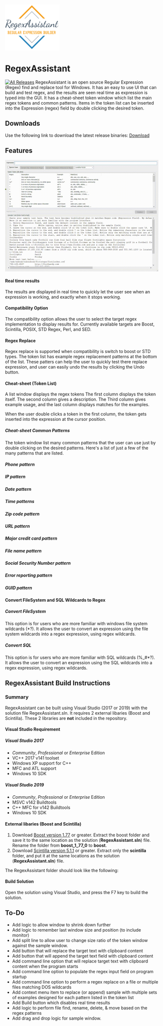 [![logo](Docs/Logos/RegexAssitant_Logo.png)](https://github.com/David-Maisonave/RegexAssistant)
# RegexAssistant
[![All Releases](https://img.shields.io/github/downloads/David-Maisonave/RegexAssistant/total.svg)](https://github.com/David-Maisonave/RegexAssistant/releases/latest)
RegexAssistant is an open source Regular Expression (Regex) find and replace tool for Windows. 
It has an easy to use UI that can build and test regex, and the results are seen real time as expression is typed into the GUI.
It has a cheat-sheet token window which list the main regex tokens and common patterns. Items in the token list can be inserted into the Expression (regex) field by double clicking the desired token.

## Downloads
Use the following link to download the latest release binaries: [Download](https://github.com/David-Maisonave/RegexAssistant/releases/latest)
## Features
[![Screenshot1](Docs/ProjectImages/RegexAssistantInAction.png)](https://github.com/David-Maisonave/RegexAssistant)
#### Real time results
The results are displayed in real time to quickly let the user see when an expression is working, and exactly when it stops working.
#### Compatibility Option
The compatibility option allows the user to select the target regex implementation to display results for.
Currently available targets are Boost, Scintilla, POSIX, STD Regex, Perl, and SED.
#### Regex Replace
Regex replace is supported when compatibility is switch to boost or STD types. The token list has example regex replacement patterns at the bottom of the list.
These patters can help the user to quickly test there replace expression, and user can easily undo the results by clicking the Undo button.
#### Cheat-sheet (Token List)
A list window displays the regex tokens
The first column displays the token itself.  The second column gives a description.
The Third column gives example usage, and the last column displays matches for the examples.

When the user double clicks a token in the first column, the token gets inserted into the expression at the cursor position.

##### Cheat-sheet Common Patterns
The token window list many common patterns that the user can use just by double clicking on the desired patterns.
Here's a list of just a few of the many patterns that are listed.
##### Phone pattern
##### IP pattern
##### Date pattern
##### Time patterns
##### Zip code pattern
##### URL pattern
##### Major credit card pattern
##### File name pattern
##### Social Security Number pattern
##### Error reporting pattern
##### GUID pattern

#### Convert FileSystem and SQL Wildcards to Regex
##### Convert FileSystem
This option is for users who are more familiar with windows file system wildcards (*?).
It allows the user to convert an expression using the file system wildcards into a regex expression, using regex wildcards.
##### Convert SQL
This option is for users who are more familiar with SQL wildcards (%_#*?).
It allows the user to convert an expression using the SQL wildcards into a regex expression, using regex wildcards.



## RegexAssistant Build Instructions
### Summary
RegexAssistant can be built using Visual Studio (2017 or 2019) with the solution file RegexAssistant.sln.
It requires 2 external libaries (Boost and Scintilla). These 2 libraries are **not** included in the repository.

#### Visual Studio Requirement
##### Visual Studio 2017
 * *Community*, *Professional* or *Enterprise* Edition
 * VC++ 2017 v141 toolset
 * Windows XP support for C++
 * MFC and ATL support
 * Windows 10 SDK
##### Visual Studio 2019
 * *Community*, *Professional* or *Enterprise* Edition
 * MSVC v142 Buildtools
 * C++ MFC for v142 Buildtools
 * Windows 10 SDK

#### External libaries (Boost and Scintilla)
1. Download [Boost version 1.77](https://www.boost.org/users/download/) or greater. Extract the boost folder and save it to the same location as the solution (**RegexAssistant.sln**) file. Rename the folder from **boost_1_77_0** to **boost**.
2. Download [Scintilla version 5.1.1](https://www.scintilla.org/scite511.zip) or greater. Extract only the **scintilla** folder, and put it at the same locations as the solution (**RegexAssistant.sln**) file.

The RegexAssistant folder should look like the following:

#### Build Solution
Open the solution using Visual Studio, and press the F7 key to build the solution.


## To-Do
* Add logic to allow window to shrink down further
* Add logic to remember last window size and position (to include monitor)
* Add split line to allow user to change size ratio of the token window against the sample window.
* Add button that will replace the target text with clipboard content
* Add button that will append the target text field with clipboard content
* Add command line option that will replace target text with clipboard content when the program starts
* Add command line option to populate the regex input field on program startup
* Add command line option to perform a regex replace on a file or multiple files matching DOS wildcards
* Add context menu item to replace (or append) sample with multiple sets of examples designed for each pattern listed in the token  list
* Add Build button which disables real time results
* Add logic to perform file find, rename, delete, & move based on the regex patterns
* Add drag and drop logic for sample window.

